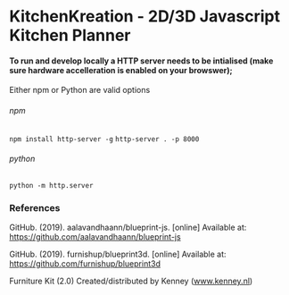 ﻿# KitchenKreation - 2D/3D Javascript Kitchen Planner

#### To run and develop locally a HTTP server needs to be intialised (make sure hardware accelleration is enabled on your browswer);

Either npm or Python are valid options

###### npm

`npm install http-server -g`
`http-server . -p 8000`

###### python

`python -m http.server`

### References

GitHub. (2019). aalavandhaann/blueprint-js. [online] Available at: https://github.com/aalavandhaann/blueprint-js

GitHub. (2019). furnishup/blueprint3d. [online] Available at: https://github.com/furnishup/blueprint3d

Furniture Kit (2.0) Created/distributed by Kenney (www.kenney.nl)
